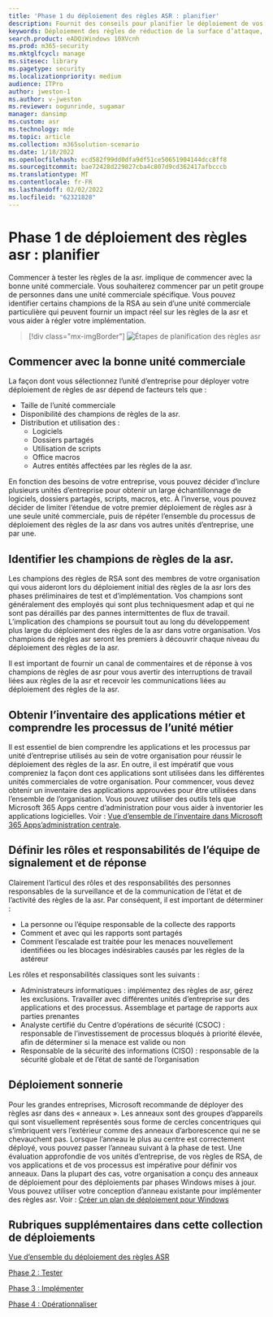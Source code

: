 ```yaml
---
title: 'Phase 1 du déploiement des règles ASR : planifier'
description: Fournit des conseils pour planifier le déploiement de vos règles de réduction de la surface d’attaque.
keywords: Déploiement des règles de réduction de la surface d’attaque, déploiement de la réduction de la surface d’attaque, activer les règles d’attaque, configurer la réduction de la surface d’attaque, système de prévention des intrusions hôte, règles de protection, règles anti-attaque, règles d’attaque, règles de prévention des infections, Microsoft Defender pour le point de terminaison, configurer des règles de réduction de la surface d’attaque
search.product: eADQiWindows 10XVcnh
ms.prod: m365-security
ms.mktglfcycl: manage
ms.sitesec: library
ms.pagetype: security
ms.localizationpriority: medium
audience: ITPro
author: jweston-1
ms.author: v-jweston
ms.reviewer: oogunrinde, sugamar
manager: dansimp
ms.custom: asr
ms.technology: mde
ms.topic: article
ms.collection: m365solution-scenario
ms.date: 1/18/2022
ms.openlocfilehash: ecd582f99dd0dfa9df51ce50651904144dcc8ff8
ms.sourcegitcommit: bae72428d229827cba4c807d9cd362417afbcccb
ms.translationtype: MT
ms.contentlocale: fr-FR
ms.lasthandoff: 02/02/2022
ms.locfileid: "62321828"
---
```

# <a name="asr-rules-deployment-phase-1-plan"></a>Phase 1 de déploiement des règles asr : planifier

Commencer à tester les règles de la asr. implique de commencer avec la bonne unité commerciale. Vous souhaiterez commencer par un petit groupe de personnes dans une unité commerciale spécifique. Vous pouvez identifier certains champions de la RSA au sein d’une unité commerciale particulière qui peuvent fournir un impact réel sur les règles de la asr et vous aider à régler votre implémentation.

> [!div class="mx-imgBorder"]
> ![Étapes de planification des règles asr](images/asr-rules-planning-steps.png)

## <a name="start-with-the-right-business-unit"></a>Commencer avec la bonne unité commerciale

La façon dont vous sélectionnez l’unité d’entreprise pour déployer votre déploiement de règles de asr dépend de facteurs tels que :

- Taille de l’unité commerciale
- Disponibilité des champions de règles de la asr.  
- Distribution et utilisation des :
  - Logiciels
  - Dossiers partagés
  - Utilisation de scripts
  - Office macros
  - Autres entités affectées par les règles de la asr.

En fonction des besoins de votre entreprise, vous pouvez décider d’inclure plusieurs unités d’entreprise pour obtenir un large échantillonnage de logiciels, dossiers partagés, scripts, macros, etc. À l’inverse, vous pouvez décider de limiter l’étendue de votre premier déploiement de règles asr à une seule unité commerciale, puis de répéter l’ensemble du processus de déploiement des règles de la asr dans vos autres unités d’entreprise, une par une.

## <a name="identify-asr--rules-champions"></a>Identifier les champions de règles de la asr.

Les champions des règles de RSA sont des membres de votre organisation qui vous aideront lors du déploiement initial des règles de la asr lors des phases préliminaires de test et d’implémentation. Vos champions sont généralement des employés qui sont plus techniquesment adap et qui ne sont pas déraillés par des pannes intermittentes de flux de travail. L’implication des champions se poursuit tout au long du développement plus large du déploiement des règles de la asr dans votre organisation. Vos champions de règles asr seront les premiers à découvrir chaque niveau du déploiement des règles de la asr.

Il est important de fournir un canal de commentaires et de réponse à vos champions de règles de asr pour vous avertir des interruptions de travail liées aux règles de la asr et recevoir les communications liées au déploiement des règles de la asr.

## <a name="get-inventory-of-line-of-business-apps-and-understand-the-business-unit-processes"></a>Obtenir l’inventaire des applications métier et comprendre les processus de l’unité métier

Il est essentiel de bien comprendre les applications et les processus par unité d’entreprise utilisés au sein de votre organisation pour réussir le déploiement des règles de la asr. En outre, il est impératif que vous compreniez la façon dont ces applications sont utilisées dans les différentes unités commerciales de votre organisation.
Pour commencer, vous devez obtenir un inventaire des applications approuvées pour être utilisées dans l’ensemble de l’organisation. Vous pouvez utiliser des outils tels que Microsoft 365 Apps centre d’administration pour vous aider à inventorier les applications logicielles. Voir : [Vue d’ensemble de l’inventaire dans Microsoft 365 Apps’administration centrale](/deployoffice/admincenter/inventory).

## <a name="define-reporting-and-response-team--roles-and-responsibilities"></a>Définir les rôles et responsabilités de l’équipe de signalement et de réponse

Clairement l’articul des rôles et des responsabilités des personnes responsables de la surveillance et de la communication de l’état et de l’activité des règles de la asr. Par conséquent, il est important de déterminer :

- La personne ou l’équipe responsable de la collecte des rapports
- Comment et avec qui les rapports sont partagés
- Comment l’escalade est traitée pour les menaces nouvellement identifiées ou les blocages indésirables causés par les règles de la astéreur

Les rôles et responsabilités classiques sont les suivants :

- Administrateurs informatiques : implémentez des règles de asr, gérez les exclusions. Travailler avec différentes unités d’entreprise sur des applications et des processus. Assemblage et partage de rapports aux parties prenantes
- Analyste certifié du Centre d’opérations de sécurité (CSOC) : responsable de l’investissement de processus bloqués à priorité élevée, afin de déterminer si la menace est valide ou non
- Responsable de la sécurité des informations (CISO) : responsable de la sécurité globale et de l’état de santé de l’organisation

## <a name="ring-deployment"></a>Déploiement sonnerie

Pour les grandes entreprises, Microsoft recommande de déployer des règles asr dans des « anneaux ». Les anneaux sont des groupes d’appareils qui sont visuellement représentés sous forme de cercles concentriques qui s’imbriquent vers l’extérieur comme des anneaux d’arborescence qui ne se chevauchent pas. Lorsque l’anneau le plus au centre est correctement déployé, vous pouvez passer l’anneau suivant à la phase de test. Une évaluation approfondie de vos unités d’entreprise, de vos règles de RSA, de vos applications et de vos processus est impérative pour définir vos anneaux.
Dans la plupart des cas, votre organisation a conçu des anneaux de déploiement pour des déploiements par phases Windows mises à jour. Vous pouvez utiliser votre conception d’anneau existante pour implémenter des règles asr.
Voir : [Créer un plan de déploiement pour Windows](/windows/deployment/update/create-deployment-plan)

## <a name="additional-topics-in-this-deployment-collection"></a>Rubriques supplémentaires dans cette collection de déploiements

[Vue d’ensemble du déploiement des règles ASR](attack-surface-reduction-rules-deployment.md)

[Phase 2 : Tester](attack-surface-reduction-rules-deployment-phase-2.md)

[Phase 3 : Implémenter](attack-surface-reduction-rules-deployment-phase-3.md)

[Phase 4 : Opérationnaliser](attack-surface-reduction-rules-deployment-phase-4.md)
